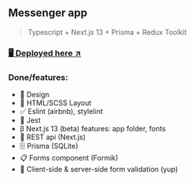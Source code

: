 ## Messenger app

> Typescript + Next.js 13 + Prisma + Redux Toolkit

### [🖥️ Deployed here ↗️](https://messenger-nextjs.vercel.app)

### Done/features:
* 🎨 Design
* 📝 HTML/SCSS Layout
* ✅ Eslint (airbnb), stylelint
* 🧪 Jest
* β Next.js 13 (beta) features: app folder, fonts
* 📠 REST api (Next.js)
* 🗄️ Prisma (SQLite)
* 📋 Forms component (Formik)
* 🔏 Client-side & server-side form validation (yup)
